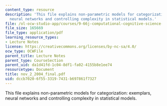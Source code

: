 ```yaml
---
content_type: resource
description: 'This file explains non-parametric models for categorization: exemplars,
  neural networks and controlling complexity in statistical models.'
file: /ol-ocw-studio-app/courses/9-66j-computational-cognitive-science-fall-2004/dccb70206f5533197431b697861f7327_nov_2_2004_final.pdf
file_size: 165669
file_type: application/pdf
learning_resource_types:
- Lecture Notes
license: https://creativecommons.org/licenses/by-nc-sa/4.0/
ocw_type: OCWFile
parent_title: Lecture Notes
parent_type: CourseSection
parent_uid: da1d41fd-1c04-8df1-fa02-4155b8e1ee74
resourcetype: Document
title: nov_2_2004_final.pdf
uid: dccb7020-6f55-3319-7431-b697861f7327
---
```

This file explains non-parametric models for categorization: exemplars, neural networks and controlling complexity in statistical models.